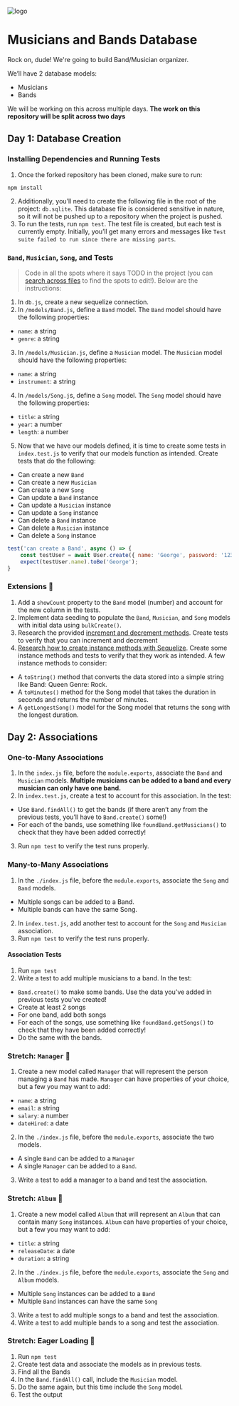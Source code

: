 ![logo](https://user-images.githubusercontent.com/44912347/202296600-c5f247d6-9616-49db-88f0-38433429d781.jpg)

# Musicians and Bands Database
Rock on, dude! We're going to build Band/Musician organizer.

We’ll have 2 database models:
- Musicians
- Bands

We will be working on this across multiple days. **The work on this repository will be split across two days**

## Day 1: Database Creation

### Installing Dependencies and Running Tests
1. Once the forked repository has been cloned, make sure to run:
```shell
npm install
```

2. Additionally, you’ll need to create the following file in the root of the project: `db.sqlite`. This database file is considered sensitive in nature, so it will not be pushed up to a repository when the project is pushed.
3. To run the tests, run `npm test`. The test file is created, but each test is currently empty. Initially, you’ll get many errors and messages like `Test suite failed to run since there are missing parts`.

### `Band`, `Musician`, `Song`, and Tests
> Code in all the spots where it says TODO in the project (you can [search across files](https://code.visualstudio.com/docs/editor/codebasics#_search-across-files) to find the spots to edit!). Below are the instructions:

1. In `db.js`, create a new sequelize connection.
2. In `/models/Band.js`, define a `Band` model. The `Band` model should have the following properties:
  - `name`: a string
  - `genre`: a string
3. In `/models/Musician.js`, define a `Musician` model. The `Musician` model should have the following properties:
  - `name`: a string
  - `instrument`: a string
4. In `/models/Song.j`s, define a `Song` model. The `Song` model should have the following properties:
  - `title`: a string
  - `year`: a number
  - `length`: a number
5. Now that we have our models defined, it is time to create some tests in `index.test.js` to verify that our models function as intended. Create tests that do the following:
  - Can create a new `Band`
  - Can create a new `Musician`
  - Can create a new `Song`
  - Can update a `Band` instance
  - Can update a `Musician` instance
  - Can update a `Song` instance
  - Can delete a `Band` instance
  - Can delete a `Musician` instance
  - Can delete a `Song` instance

```javascript
test('can create a Band', async () => {
    const testUser = await User.create({ name: 'George', password: '123' });
    expect(testUser.name).toBe('George');
}
```

### Extensions 🚀

1. Add a `showCount` property to the `Band` model (number) and account for the new column in the tests.
2. Implement data seeding to populate the `Band`, `Musician`, and `Song` models with initial data using `bulkCreate()`. 
3. Research the provided [increment and decrement methods](https://sequelize.org/docs/v6/core-concepts/model-instances/#incrementing-and-decrementing-integer-values). Create tests to verify that you can increment and decrement
4. [Research how to create instance methods with Sequelize](https://sebhastian.com/sequelize-instance-methods/). Create some instance methods and tests to verify that they work as intended. A few instance methods to consider:
  - A `toString()` method that converts the data stored into a simple string like Band: Queen Genre: Rock. 
  - A `toMinutes()` method for the Song model that takes the duration in seconds and returns the number of minutes.
  - A `getLongestSong()` model for the Song model that returns the song with the longest duration.

## Day 2: Associations

### One-to-Many Associations

1. In the `index.js` file, before the `module.exports`, associate the `Band` and `Musician` models. **Multiple musicians can be added to a band and every musician can only have one band.**
2. In `index.test.js`, create a test to account for this association. In the test:
  - Use `Band.findAll()` to get the bands (if there aren’t any from the previous tests, you’ll have to `Band.create()` some!)
  - For each of the bands, use something like `foundBand.getMusicians()` to check that they have been added correctly!
3. Run `npm test` to verify the test runs properly.

### Many-to-Many Associations
1. In the `./index.js` file, before the `module.exports`, associate the `Song` and `Band` models.
  - Multiple songs can be added to a Band.
  - Multiple bands can have the same Song.
2. In `index.test.js`, add another test to account for the `Song` and `Musician` association.
3. Run `npm test` to verify the test runs properly.

#### Association Tests
1. Run `npm test`
2. Write a test to add multiple musicians to a band. In the test:
  - `Band.create()` to make some bands. Use the data you’ve added in previous tests you’ve created!
  - Create at least 2 songs
  - For one band, add both songs
  - For each of the songs, use something like `foundBand.getSongs()` to check that they have been added correctly!
  - Do the same with the bands.

### Stretch: `Manager` 🚀
1. Create a new model called `Manager` that will represent the person managing a `Band` has made. `Manager` can have properties of your choice, but a few you may want to add:
  - `name`: a string
  - `email`: a string
  - `salary`: a number
  - `dateHired`: a date
2. In the `./index.js` file, before the `module.exports`, associate the two models.
  - A single `Band` can be added to a `Manager`
  - A single `Manager` can be added to a `Band`.
3. Write a test to add a manager to a band and test the association.

### Stretch: `Album` 🚀
1. Create a new model called `Album` that will represent an `Album` that can contain many `Song` instances. `Album` can have properties of your choice, but a few you may want to add:
  - `title`: a string
  - `releaseDate`: a date
  - `duration`: a string
2. In the `./index.js` file, before the `module.exports`, associate the `Song` and `Album` models.
  - Multiple `Song` instances can be added to a `Band`
  - Multiple `Band` instances can have the same `Song`
3. Write a test to add multiple songs to a band and test the association.
4. Write a test to add multiple bands to a song and test the association.

### Stretch: Eager Loading 🚀
1. Run `npm test`
2. Create test data and associate the models as in previous tests.
3. Find all the Bands
4. In the `Band.findAll()` call, include the `Musician` model.
5. Do the same again, but this time include the `Song` model.
6. Test the output